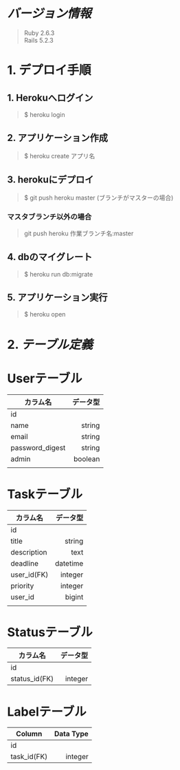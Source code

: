 # *バージョン情報*
> Ruby 2.6.3    
Rails 5.2.3

# 1. デプロイ手順

## 1. Herokuへログイン  
  > $ heroku login

## 2. アプリケーション作成  
  > $ heroku create アプリ名

## 3. herokuにデプロイ  
  > $ git push heroku master (ブランチがマスターの場合)

  ### マスタブランチ以外の場合

  > git push heroku 作業ブランチ名:master

## 4. dbのマイグレート  
  > $ heroku run db:migrate

## 5. アプリケーション実行
  > $ heroku open

  # 2. *テーブル定義*

# Userテーブル

| カラム名            | データ型    |
| --------------- | ------: |
| id              |         |
| name            | string  |
| email           | string  |
| password_digest | string  |
| admin           | boolean |
|                 |         |


# Taskテーブル

| カラム名        | データ型     |
| ----------- | -------: |
| id          |          |
| title       | string   |
| description | text     |
| deadline    | datetime |
| user_id(FK) | integer  |
| priority    | integer  |
| user_id     | bigint   |
|             |          |


# Statusテーブル

| カラム名       | データ型 |
| ------------- | --------: |
| id            |           |
| status_id(FK) | integer   |



# Labelテーブル

| Column      | Data Type |
| ----------- | --------: |
| id          |           |
| task_id(FK) | integer   |